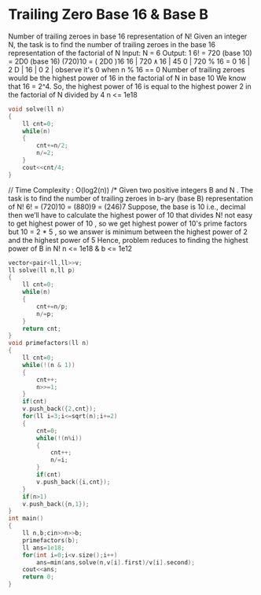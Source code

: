 # Trailing Zero Base 16 & Base B

Number of trailing zeroes in base 16 representation of N!
Given an integer N, the task is to find the number of trailing zeroes in the base 16 representation of the factorial of N
Input: N = 6
Output: 1
6! = 720 (base 10) = 2D0 (base 16)
(720)10 = ( 2D0 )16
16   |   720           ٨
16   |   45     0      |  720 % 16 = 0
16   |   2      D      |
16   |   0      2      |
observe it's 0 when n % 16 == 0
Number of trailing zeroes would be the highest power of 16 in the factorial of N in base 10
We know that 16 = 2^4. So, the highest power of 16 is equal to the highest power 2 in the factorial of N divided by 4
n <= 1e18
```cpp
void solve(ll n)
{
    ll cnt=0;
    while(n)
    {
        cnt+=n/2;
        n/=2;
    }
    cout<<cnt/4;
}
```
// Time Complexity : O(log2(n))
/*
Given two positive integers B and N . The task is to find the number of trailing zeroes in b-ary (base B) representation of N!
6! = (720)10 = (880)9 = (246)7
Suppose, the base is 10 i.e., decimal then we’ll have to calculate the highest power of 10 that divides N! 
not easy to get highest power of 10 , so we get highest power of 10's prime factors 
but 10 = 2 * 5 , so we answer is minimum between the highest power of 2 and the highest power of 5
Hence, problem reduces to finding the highest power of B in N!
n <= 1e18 & b <= 1e12

```cpp
vector<pair<ll,ll>>v;
ll solve(ll n,ll p)
{
    ll cnt=0;
    while(n)
    {
        cnt+=n/p;
        n/=p;
    }
    return cnt;
}
void primefactors(ll n)
{
    ll cnt=0;
    while(!(n & 1))
    {
        cnt++;
        n>>=1;
    }
    if(cnt)
    v.push_back({2,cnt});
    for(ll i=3;i<=sqrt(n);i+=2)
    {
        cnt=0;
        while(!(n%i))
        {
            cnt++;
            n/=i;
        }
        if(cnt)
        v.push_back({i,cnt});
    }
    if(n>1)
    v.push_back({n,1});
}
int main()
{
    ll n,b;cin>>n>>b;
    primefactors(b);
    ll ans=1e18;
    for(int i=0;i<v.size();i++)
        ans=min(ans,solve(n,v[i].first)/v[i].second);
    cout<<ans;
    return 0;
}
```
